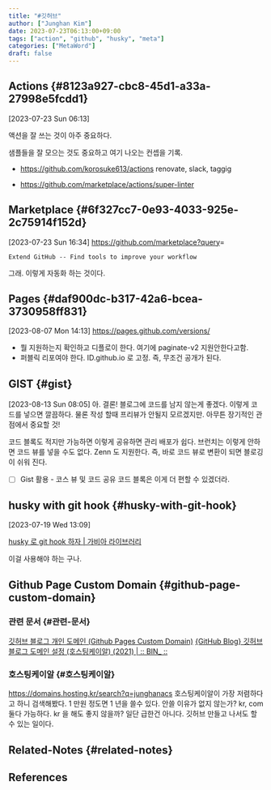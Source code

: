 ```yaml
---
title: "#깃허브"
author: ["Junghan Kim"]
date: 2023-07-23T06:13:00+09:00
tags: ["action", "github", "husky", "meta"]
categories: ["MetaWord"]
draft: false
---
```


## Actions {#8123a927-cbc8-45d1-a33a-27998e5fcdd1}

<span class="timestamp-wrapper"><span class="timestamp">[2023-07-23 Sun 06:13]</span></span>

액션을 잘 쓰는 것이 아주 중요하다.

샘플들을 잘 모으는 것도 중요하고 여기 나오는 컨셉을 기록.

-   <https://github.com/korosuke613/actions> renovate, slack, taggig

-   <https://github.com/marketplace/actions/super-linter>


## Marketplace {#6f327cc7-0e93-4033-925e-2c75914f152d}

<span class="timestamp-wrapper"><span class="timestamp">[2023-07-23 Sun 16:34]</span></span> <https://github.com/marketplace?query>=

```text
Extend GitHub -- Find tools to improve your workflow
```

그래. 이렇게 자동화 하는 것이다.


## Pages {#daf900dc-b317-42a6-bcea-3730958ff831}

<span class="timestamp-wrapper"><span class="timestamp">[2023-08-07 Mon 14:13]</span></span> <https://pages.github.com/versions/>

-   뭘 지원하는지 확인하고 디플로이 한다. 여기에 paginate-v2 지원안한다고함.
-   퍼블릭 리포여야 한다. ID.github.io 로 고정. 즉, 무조건 공개가 된다.


## GIST {#gist}

<span class="timestamp-wrapper"><span class="timestamp">[2023-08-13 Sun 08:05] </span></span> 아. 결론! 블로그에 코드를 남지 않는게 좋겠다. 이렇게 코드를 넣으면 깔끔하다. 물론 작성 할때 프리뷰가 안될지 모르겠지만. 아무튼 장기적인 관점에서 중요할 것!

코드 블록도 적지만 가능하면 이렇게 공유하면 관리 배포가 쉽다. 브런치는 이렇게 안하면 코드 뷰를 넣을 수도 없다. Zenn 도 지원한다. 즉, 바로 코드 뷰로 변환이 되면 블로깅이 쉬워 진다.

-   [ ] Gist 활용 - 코스 뷰 및 코드 공유 코드 블록은 이게 더 편할 수 있겠더라.


## husky with git hook {#husky-with-git-hook}

<span class="timestamp-wrapper"><span class="timestamp">[2023-07-19 Wed 13:09]</span></span>

[husky 로 git hook 하자 | 가비아 라이브러리](https://library.gabia.com/contents/8492/)

이걸 사용해야 하는 구나.


## Github Page Custom Domain {#github-page-custom-domain}


### 관련 문서 {#관련-문서}

[깃허브 블로그 개인 도메인 (Github Pages Custom Domain)](https://wonderbout.tistory.com/120) [{GitHub Blog} 깃허브 블로그 도메인 설정 (호스팅케이알) (2021) | :: BIN\_ ::](https://habijung.xyz/github%20blog/blog-custom-domain/)


### 호스팅케이알 {#호스팅케이알}

<https://domains.hosting.kr/search?q=junghanacs> 호스팅케이알이 가장 저렴하다고 하니 검색해봤다. 1 만원 정도면 1 년을 쓸수 있다. 안쓸 이유가 없지 않는가? kr, com 둘다 가능하다. kr 을 해도 좋지 않을까? 일단 급한건 아니다. 깃허브 만들고 나서도 할 수 있는 일이다.


## Related-Notes {#related-notes}

## References

<style>.csl-entry{text-indent: -1.5em; margin-left: 1.5em;}</style><div class="csl-bib-body">
</div>
